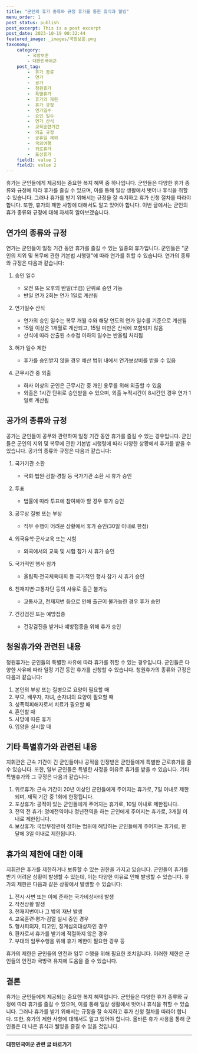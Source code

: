 ```yaml
---
title: "군인의 휴가 종류와 규정 휴가를 통한 휴식과 웰빙"
menu_order: 1
post_status: publish
post_excerpt: This is a post excerpt
post_date: 2023-10-19 00:32:44
featured_image: _images/국방보훈.png
taxonomy:
    category:
        - 국방보훈
        - 대한민국여군
    post_tag:
        -  휴가 종류
        -  연가
        -  공가
        -  청원휴가
        -  특별휴가
        -  휴가의 제한
        -  휴가 규정
        -  연가일수
        -  승인 일수
        -  연가 산식
        -  교육훈련기간
        -  외출 규정
        -  공휴일 제외
        -  국외여행
        -  위로휴가
        -  포상휴가
    field1: value 1
    field2: value 2
---
```



휴가는 군인들에게 제공되는 중요한 복지 혜택 중 하나입니다. 군인들은 다양한 휴가 종류와 규정에 따라 휴가를 즐길 수 있으며, 이를 통해 일상 생활에서 벗어나 휴식을 취할 수 있습니다. 그러나 휴가를 받기 위해서는 규정을 잘 숙지하고 휴가 신청 절차를 따라야 합니다. 또한, 휴가의 제한 사항에 대해서도 알고 있어야 합니다. 이번 글에서는 군인의 휴가 종류와 규정에 대해 자세히 알아보겠습니다.

## 연가의 종류와 규정

연가는 군인들이 일정 기간 동안 휴가를 즐길 수 있는 일종의 휴가입니다. 군인들은 "군인의 지위 및 복무에 관한 기본법 시행령"에 따라 연가를 취할 수 있습니다. 연가의 종류와 규정은 다음과 같습니다:

1. 승인 일수
   - 오전 또는 오후의 반일(半日) 단위로 승인 가능
   - 반일 연가 2회는 연가 1일로 계산됨

2. 연가일수 산식
   - 연가의 승인 일수는 복무 개월 수와 해당 연도의 연가 일수를 기준으로 계산됨
   - 15일 이상은 1개월로 계산되고, 15일 미만은 산식에 포함되지 않음
   - 산식에 따라 산출된 소수점 이하의 일수는 반올림 처리됨

3. 허가 일수 제한
   - 휴가를 승인받지 않을 경우 예산 범위 내에서 연가보상비를 받을 수 있음

4. 근무시간 중 외출
   - 하사 이상의 군인은 근무시간 중 개인 용무를 위해 외출할 수 있음
   - 외출은 1시간 단위로 승인받을 수 있으며, 외출 누적시간이 8시간인 경우 연가 1일로 계산됨

## 공가의 종류와 규정

공가는 군인들이 공무와 관련하여 일정 기간 동안 휴가를 즐길 수 있는 경우입니다. 군인들은 군인의 지위 및 복무에 관한 기본법 시행령에 따라 다양한 상황에서 휴가를 받을 수 있습니다. 공가의 종류와 규정은 다음과 같습니다:

1. 국가기관 소환
   - 국회·법원·검찰·경찰 등 국가기관 소환 시 휴가 승인

2. 투표
   - 법률에 따라 투표에 참여해야 할 경우 휴가 승인

3. 공무상 질병 또는 부상
   - 직무 수행이 어려운 상황에서 휴가 승인(30일 이내로 한정)

4. 외국유학·군사교육 또는 시험
   - 외국에서의 교육 및 시험 참가 시 휴가 승인

5. 국가적인 행사 참가
   - 올림픽·전국체육대회 등 국가적인 행사 참가 시 휴가 승인

6. 천재지변·교통차단 등의 사유로 출근 불가능
   - 교통사고, 천재지변 등으로 인해 출근이 불가능한 경우 휴가 승인

7. 건강검진 또는 예방접종
   - 건강검진을 받거나 예방접종을 위해 휴가 승인

## 청원휴가와 관련된 내용

청원휴가는 군인들의 특별한 사유에 따라 휴가를 취할 수 있는 경우입니다. 군인들은 다양한 사유에 따라 일정 기간 동안 휴가를 신청할 수 있습니다. 청원휴가의 종류와 규정은 다음과 같습니다:

1. 본인의 부상 또는 질병으로 요양이 필요할 때
2. 부모, 배우자, 자녀, 손자녀의 요양이 필요할 때
3. 성폭력피해자로서 치료가 필요할 때
4. 혼인할 때
5. 사망에 따른 휴가
6. 입양을 실시할 때

## 기타 특별휴가와 관련된 내용

지휘관은 근속 기간이 긴 군인들이나 공적을 인정받은 군인들에게 특별한 근로휴가를 줄 수 있습니다. 또한, 일부 군인들은 특별한 사정을 이유로 휴가를 받을 수 있습니다. 기타 특별휴가와 그 규정은 다음과 같습니다:

1. 위로휴가: 근속 기간이 20년 이상인 군인들에게 주어지는 휴가로, 7일 이내로 제한되며, 재직 기간 중 1회에 한정됩니다.
2. 포상휴가: 공적이 있는 군인들에게 주어지는 휴가로, 10일 이내로 제한됩니다.
3. 전역 전 휴가: 명예전역이나 정년전역을 하는 군인에게 주어지는 휴가로, 3개월 이내로 제한됩니다.
4. 보상휴가: 국방부장관이 정하는 범위에 해당하는 군인들에게 주어지는 휴가로, 한 달에 3일 이내로 제한됩니다.

## 휴가의 제한에 대한 이해

지휘관은 휴가를 제한하거나 보류할 수 있는 권한을 가지고 있습니다. 군인들이 휴가를 받기 어려운 상황이 발생할 수 있는데, 이는 다양한 이유로 인해 발생할 수 있습니다. 휴가의 제한은 다음과 같은 상황에서 발생할 수 있습니다:

1. 전시·사변 또는 이에 준하는 국가비상사태 발생
2. 작전상황 발생
3. 천재지변이나 그 밖의 재난 발생
4. 교육훈련·평가·검열 실시 중인 경우
5. 형사피의자, 피고인, 징계심의대상자인 경우
6. 환자로서 휴가를 받기에 적절하지 않은 경우
7. 부대의 임무수행을 위해 휴가 제한이 필요한 경우 등

휴가의 제한은 군인들의 안전과 임무 수행을 위해 필요한 조치입니다. 이러한 제한은 군인들의 안전과 국방력 유지에 도움을 줄 수 있습니다.

## 결론

휴가는 군인들에게 제공되는 중요한 복지 혜택입니다. 군인들은 다양한 휴가 종류와 규정에 따라 휴가를 즐길 수 있으며, 이를 통해 일상 생활에서 벗어나 휴식을 취할 수 있습니다. 그러나 휴가를 받기 위해서는 규정을 잘 숙지하고 휴가 신청 절차를 따라야 합니다. 또한, 휴가의 제한 사항에 대해서도 알고 있어야 합니다. 올바른 휴가 사용을 통해 군인들은 더 나은 휴식과 웰빙을 즐길 수 있을 것입니다.


<!-- wp:separator -->
<hr class="wp-block-separator has-alpha-channel-opacity"/>
<!-- /wp:separator -->

<!-- wp:group {"backgroundColor":"base","layout":{"type":"constrained"}} -->
<div class="wp-block-group has-base-background-color has-background"><!-- wp:paragraph {"align":"center","fontSize":"large"} -->
<p class="has-text-align-center has-large-font-size"><strong>대한민국여군 관련 글 바로가기</strong></p>
<!-- /wp:paragraph -->


<!-- wp:latest-posts
{"categories":[{"id":7224,"count":19,"description":"","link":"https://uknowlaw.com/category/%eb%8c%80%ed%95%9c%eb%af%bc%ea%b5%ad%ec%97%ac%ea%b5%b0/","name":"대한민국여군","slug":"대한민국여군","taxonomy":"category","parent":0,"meta":[],"_links":{"self":[{"href":"https://uknowlaw.com/wp-json/wp/v2/categories/7224"}],"collection":[{"href":"https://uknowlaw.com/wp-json/wp/v2/categories"}],"about":[{"href":"https://uknowlaw.com/wp-json/wp/v2/taxonomies/category"}],"wp:post_type":[{"href":"https://uknowlaw.com/wp-json/wp/v2/posts?categories=7224"}],"curies":[{"name":"wp","href":"https://api.w.org/{rel}","templated":true}]}}],"postsToShow":100,"excerptLength":28,"postLayout":"grid","columns":2,"featuredImageAlign":"left","featuredImageSizeSlug":"large","fontSize":"medium"} /--></div>
<!-- /wp:group -->